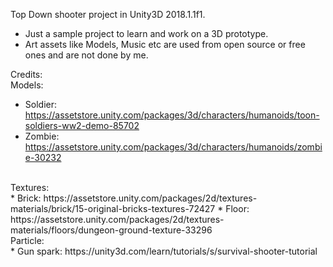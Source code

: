Top Down shooter project in Unity3D 2018.1.1f1.

* Just a sample project to learn and work on a 3D prototype.
* Art assets like Models, Music etc are used from open source or free ones and are not done by me.

Credits:
<br/>
Models: <br/>
* Soldier: https://assetstore.unity.com/packages/3d/characters/humanoids/toon-soldiers-ww2-demo-85702
* Zombie: https://assetstore.unity.com/packages/3d/characters/humanoids/zombie-30232
<br/>
Textures: <br/>
* Brick: https://assetstore.unity.com/packages/2d/textures-materials/brick/15-original-bricks-textures-72427
* Floor: https://assetstore.unity.com/packages/2d/textures-materials/floors/dungeon-ground-texture-33296
<br/>
Particle: <br/>
* Gun spark: https://unity3d.com/learn/tutorials/s/survival-shooter-tutorial
